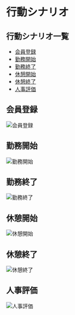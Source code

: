 <!-- omit in toc -->
# 行動シナリオ

<!-- omit in toc -->
## 行動シナリオ一覧

- [会員登録](#会員登録)
- [勤務開始](#勤務開始)
- [勤務終了](#勤務終了)
- [休憩開始](#休憩開始)
- [休憩終了](#休憩終了)
- [人事評価](#人事評価)

## 会員登録

![会員登録](行動シナリオ/会員登録.svg)

## 勤務開始

![勤務開始](行動シナリオ/勤務開始.svg)

## 勤務終了

![勤務終了](行動シナリオ/勤務終了.svg)

## 休憩開始

![休憩開始](行動シナリオ/休憩開始.svg)

## 休憩終了

![休憩終了](行動シナリオ/休憩終了.svg)

## 人事評価

![人事評価](行動シナリオ/人事評価.svg)
